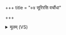 +++
title = "०४ सूरिरसि वर्चोधा"

+++
<details><summary>मूलम् (VS)</summary>

सू॒रिर॑सि वर्चो॒धा अ॑सि तनू॒पानो॑ ऽसि।  
आ॑प्नु॒हि श्रेयां॑स॒मति॑ स॒मं क्रा॑म ॥
</details>